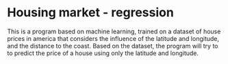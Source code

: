 # Housing market - regression

This is a program based on machine learning, trained on a dataset of house prices in america that considers the influence of the latitude and longitude, and the distance to the coast. 
Based on the dataset, the program will try to to predict the price of a house using only the latitude and longitude.

